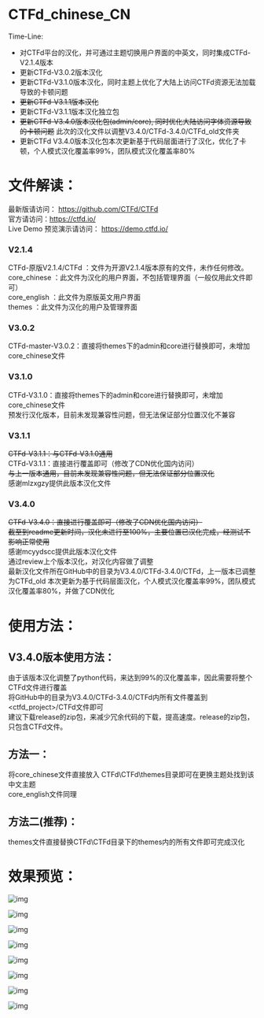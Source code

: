 # CTFd_chinese_CN
Time-Line:
+ 对CTFd平台的汉化，并可通过主题切换用户界面的中英文，同时集成CTFd-V2.1.4版本
+ 更新CTFd-V3.0.2版本汉化
+ 更新CTFd-V3.1.0版本汉化，同时主题上优化了大陆上访问CTFd资源无法加载导致的卡顿问题
+ ~~更新CTFd-V3.1.1版本汉化~~  
+ 更新CTFd-V3.1.1版本汉化独立包  
+ ~~更新CTFd-V3.4.0版本汉化包(admin/core), 同时优化大陆访问字体资源导致的卡顿问题~~ 此次的汉化文件以调整V3.4.0/CTFd-3.4.0/CTFd_old文件夹  
+ 更新CTFd V3.4.0版本汉化包本次更新基于代码层面进行了汉化，优化了卡顿，个人模式汉化覆盖率99%，团队模式汉化覆盖率80%

# 文件解读：
最新版请访问： https://github.com/CTFd/CTFd   
官方请访问：https://ctfd.io/    
Live Demo 预览演示请访问： https://demo.ctfd.io/  
### V2.1.4
CTFd-原版V2.1.4/CTFd ：文件为开源V2.1.4版本原有的文件，未作任何修改。  
core_chinese ：此文件为汉化的用户界面，不包括管理界面（一般仅用此文件即可）  
core_english ：此文件为原版英文用户界面  
themes ：此文件为汉化的用户及管理界面  

### V3.0.2
CTFd-master-V3.0.2：直接将themes下的admin和core进行替换即可，未增加core_chinese文件

### V3.1.0
CTFd-V3.1.0：直接将themes下的admin和core进行替换即可，未增加core_chinese文件  
预发行汉化版本，目前未发现兼容性问题，但无法保证部分位置汉化不兼容

### V3.1.1
~~CTFd-V3.1.1：与CTFd-V3.1.0通用~~  
CTFd-V3.1.1：直接进行覆盖即可（修改了CDN优化国内访问）  
~~与上一版本通用，目前未发现兼容性问题，但无法保证部分位置汉化~~  
感谢mlzxgzy提供此版本汉化文件  

### V3.4.0
~~CTFd-V3.4.0：直接进行覆盖即可（修改了CDN优化国内访问）~~  
~~截至到readme更新时间，汉化未进行至100%，主要位置已汉化完成，经测试不影响正常使用~~  
感谢mcyydscc提供此版本汉化文件  
通过review上个版本汉化，对汉化内容做了调整  
最新汉化文件所在GitHub中的目录为V3.4.0/CTFd-3.4.0/CTFd，上一版本已调整为CTFd_old
本次更新为基于代码层面汉化，个人模式汉化覆盖率99%，团队模式汉化覆盖率80%，并做了CDN优化

# 使用方法：

## V3.4.0版本使用方法：  
由于该版本汉化调整了python代码，来达到99%的汉化覆盖率，因此需要将整个CTFd文件进行覆盖  
将GitHub中的目录为V3.4.0/CTFd-3.4.0/CTFd内所有文件覆盖到<ctfd_project>/CTFd文件即可  
建议下载release的zip包，来减少冗余代码的下载，提高速度。release的zip包，只包含CTFd文件。  

## 方法一：  
将core_chinese文件直接放入 CTFd\\CTFd\\themes目录即可在更换主题处找到该中文主题  
core_english文件同理  
## 方法二(推荐)：
themes文件直接替换CTFd\\CTFd目录下的themes内的所有文件即可完成汉化  

# 效果预览：  
![img](/image/index.jpg)  

![img](/image/admin.jpg)  

![img](/image/admin2.jpg)  

![img](/image/v3.4.0config.jpg)  

![img](/image/config.jpg)  

![img](/image/top.jpg)  

![img](/image/tz.jpg)  

![img](/image/user.jpg)  
